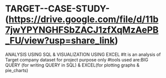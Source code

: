 # TARGET--CASE-STUDY- (https://drive.google.com/file/d/11b7jwYPYNGHFSbZACJ1zfXqMzAePB_FU/view?usp=share_link)
ANALYSIS USING SQL &amp; VISUALIZATION USING EXCEL
#It is an analysis of Target company dataset for project purpose only
#tools used are:BIG QUERY (for writing QUERY in SQL) & EXCEL(for plotting graphs & pie_charts)
